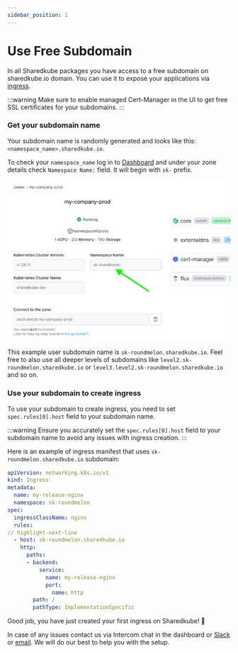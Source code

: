```yaml
---
sidebar_position: 1
---
```


# Use Free Subdomain

In all Sharedkube packages you have access to a free subdomain on sharedkube.io domain.
You can use it to expose your applications via 
[ingress](https://kubernetes.io/docs/concepts/services-networking/ingress/).

:::warning
Make sure to enable managed Cert-Manager in the UI to get free SSL certificates for your subdomains.
:::

### Get your subdomain name

Your subdomain name is randomly generated and looks like this: `<namespace_name>.sharedkube.io`.

To check your `namespace_name` log in to [Dashboard](https://api.sharedkube.io) and under your zone details check
`Namespace Name:` field. It will begin with `sk-` prefix.

![namespace_name_location_screenshot.png](img/namespace_name_location_screenshot.png)

This example user subdomain name is `sk-roundmelon.sharedkube.io`. Feel free to also use
all deeper levels of subdomains like `level2.sk-roundmelon.sharedkube.io` or
`level3.level2.sk-roundmelon.sharedkube.io` and so on.

### Use your subdomain to create ingress

To use your subdomain to create ingress, you need to set `spec.rules[0].host` field to your
subdomain name.

:::warning
Ensure you accurately set the `spec.rules[0].host` field to your subdomain name to avoid any issues with ingress creation.
:::

Here is an example of ingress manifest that uses `sk-roundmelon.sharedkube.io` subdomain:

```yaml title="ingress.yaml"
apiVersion: networking.k8s.io/v1
kind: Ingress
metadata:
  name: my-release-nginx
  namespace: sk-roundmelon
spec:
  ingressClassName: nginx
  rules:
// highlight-next-line
  - host: sk-roundmelon.sharedkube.io
    http:
      paths:
      - backend:
          service:
            name: my-release-nginx
            port:
              name: http
        path: /
        pathType: ImplementationSpecific
```

Good job, you have just created your first ingress on Sharedkube! 🎉

In case of any issues contact us via Intercom chat in the dashboard or [Slack](https://join.slack.com/t/sharedkube-community/shared_invite/zt-1ocap8cg6-boDX9eEPSQBQ0S6zllzcGA)
or [email](mailto:support@sharedkube.io). We will do our best to help
you with the setup.
